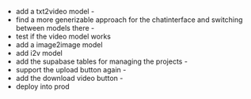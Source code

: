 - add a txt2video model - 
- find a more generizable approach for the chatinterface and switching between models there - 
- test if the video model works
- add a image2image model 
- add i2v model
- add the supabase tables for managing the projects - 
- support the upload button again - 
- add the download video button -
- deploy into prod